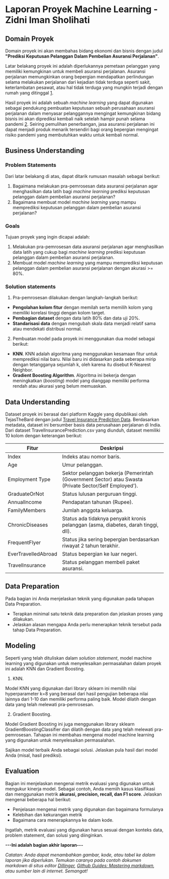 # Laporan Proyek Machine Learning - Zidni Iman Sholihati

## Domain Proyek
Domain proyek ini akan membahas bidang ekonomi dan bisnis dengan judul **"Prediksi Keputusan Pelanggan Dalam Pembelian Asuransi Perjalanan"**.

Latar belakang proyek ini adalah diperlukannya pemetaan pelanggan yang memiliki kemungkinan untuk membeli asuransi perjalanan. Asuransi perjalanan memungkinkan orang bepergian mendapatkan perlindungan selama melakukan perjalanan dari kejadian tidak terduga seperti sakit, keterlambatan pesawat, atau hal tidak terduga yang mungkin terjadi dengan rumah yang ditinggal [1](https://kc.umn.ac.id/13580/).

Hasil proyek ini adalah sebuah *machine learning* yang dapat digunakan sebagai pendukung pembuatan keputusan sebuah perusahaan asuransi perjalanan dalam menyasar pelanggannya mengingat kemungkinan bidang bisnis ini akan diprediksi kembali naik setelah hampir punah selama pandemi [2](https://www.tandfonline.com/doi/full/10.1080/02513625.2020.1794120). Seiring pemulihan penerbangan, jasa asuransi perjalanan ini dapat menjadi produk menarik tersendiri bagi orang bepergian mengingat risiko pandemi yang membutuhkan waktu untuk kembali normal. 

## Business Understanding

### Problem Statements
Dari latar belakang di atas, dapat ditarik rumusan masalah sebagai berikut:
1. Bagaimana melakukan pra-pemrosesan data asuransi perjalanan agar menghasilkan data latih bagi *machine learning* prediksi keputusan pelanggan dalam pembelian asuransi perjalanan?
2. Bagaimana membuat model *machine learning* yang mampu memprediksi keputusan pelanggan dalam pembelian asuransi perjalanan?

### Goals
Tujuan proyek yang ingin dicapai adalah:
1. Melakukan pra-pemrosesan data asuransi perjalanan agar menghasilkan data latih yang cukup bagi *machine learning* prediksi keputusan pelanggan dalam pembelian asuransi perjalanan.
2. Membuat model *machine learning* yang mampu memprediksi keputusan pelanggan dalam pembelian asuransi perjalanan dengan akurasi >= 80%.

### Solution statements
1. Pra-pemrosesan dilakukan dengan langkah-langkah berikut:
- **Pengolahan kolom fitur** dengan memilah serta memilih kolom yang memiliki korelasi tinggi dengan kolom target.
- **Pembagian dataset** dengan data latih 80% dan data uji 20%.
- **Standarisasi data** dengan mengubah skala data menjadi relatif sama atau mendekati distribusi normal. 
2. Pembuatan model pada proyek ini menggunakan dua model sebagai berikut:
- **KNN**. KNN adalah algoritma yang menggunakan kesamaan fitur untuk memprediksi nilai baru. Nilai baru ini didasarkan pada seberapa mirip dengan tetangganya sejumlah  k, oleh karena itu disebut K-Nearest Neighbor.
- **Gradient Boosting Algorithm**. Algoritma ini bekerja dengan meningkatkan (*boosting*) model yang dianggap memiliki performa rendah atau akurasi yang belum memuaskan.

## Data Understanding
Dataset proyek ini berasal dari platform Kaggle yang dipublikasi oleh TejasTheBard dengan judul [Travel Insurance Prediction Data](https://www.kaggle.com/tejashvi14/travel-insurance-prediction-data). Berdasarkan metadata, dataset ini bersumber basis data perusahaan perjalanan di India. Dari dataset TravelInsurancePrediction.csv yang diunduh, dataset memiliki 10 kolom dengan keterangan berikut:

| Fitur               | Deskripsi                                                                                             |
| --------------------| ----------------------------------------------------------------------------------------------------- |
| Index               | Indeks atau nomor baris.                                                                              |
| Age                 | Umur pelanggan.                                                                                       |
| Employment Type     | Sektor pelanggan bekerja (Pemerintah (Government Sector) atau Swasta (Private Sector/Self Employed'). |
| GraduateOrNot       | Status lulusan perguruan tinggi.                                                                      |
| AnnualIncome        | Pendapatan tahunan (Rupee).                                                                           |
| FamilyMembers       | Jumlah anggota keluarga.                                                                              |
| ChronicDiseases     | Status ada tidaknya penyakit kronis pelanggan (asma, diabetes, darah tinggi, dll).                    |
| FrequentFlyer       | Status jika sering bepergian berdasarkan riwayat 2 tahun terakhir.                                    |
| EverTravelledAbroad | Status bepergian ke luar negeri.                                                                      |
| TravelInsurance     | Status pelanggan membeli paket asuransi.                                                              |

## Data Preparation
Pada bagian ini Anda menjelaskan teknik yang digunakan pada tahapan Data Preparation. 
- Terapkan minimal satu teknik data preparation dan jelaskan proses yang dilakukan.
- Jelaskan alasan mengapa Anda perlu menerapkan teknik tersebut pada tahap Data Preparation. 

## Modeling
Seperti yang telah dituliskan dalam *solution statement*, model machine learning yang digunakan untuk menyelesaikan permasalahan dalam proyek ini adalah KNN dan Gradient Boosting.

1. KNN.

  Model KNN yang digunakan dari library sklearn ini memilih nilai hyperparameter k=8 yang berasal dari hasil pengujian beberapa nilai lainnya dari 1-10 dan memiliki performa paling baik. Model dilatih dengan data yang telah melewati pra-pemrosesan. 
  
2. Gradient Boosting.

  Model Gradient Boosting ini juga menggunakan library sklearn GradientBoostingClassifier dan dilatih dengan data yang telah melewati pra-pemrosesan.
Tahapan ini membahas mengenai model machine learning yang digunakan untuk menyelesaikan permasalahan. 

Sajikan model terbaik Anda sebagai solusi.
Jelaskan pula hasil dari model Anda (misal, hasil prediksi).

## Evaluation
Bagian ini menjelaskan mengenai metrik evaluasi yang digunakan untuk mengukur kinerja model. Sebagai contoh, Anda memiih kasus klasifikasi dan menggunakan metrik **akurasi, precision, recall, dan F1 score**. Jelaskan mengenai beberapa hal berikut:
- Penjelasan mengenai metrik yang digunakan dan bagaimana formulanya
- Kelebihan dan kekurangan metrik
- Bagaimana cara menerapkannya ke dalam kode.

Ingatlah, metrik evaluasi yang digunakan harus sesuai dengan konteks data, problem statement, dan solusi yang diinginkan.

**---Ini adalah bagian akhir laporan---**

_Catatan:_
_Anda dapat menambahkan gambar, kode, atau tabel ke dalam laporan jika diperlukan. Temukan caranya pada contoh dokumen markdown di situs editor [Dillinger](https://dillinger.io/), [Github Guides: Mastering markdown](https://guides.github.com/features/mastering-markdown/), atau sumber lain di internet. Semangat!_




